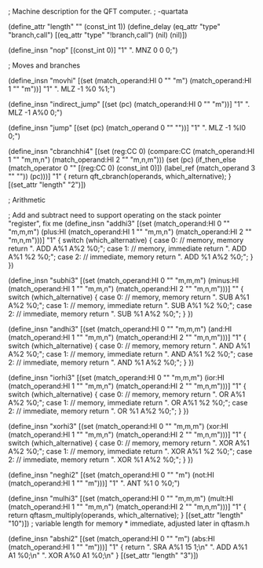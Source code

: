 ; Machine description for the QFT computer.
; -quartata

(define_attr "length" "" (const_int 1))
(define_delay (eq_attr "type" "branch,call") [(eq_attr "type" "!branch,call") (nil) (nil)])

(define_insn "nop"
  [(const_int 0)]
  "1"
  ". MNZ 0 0 0;")

; Moves and branches

(define_insn "movhi"
  [(set (match_operand:HI 0 "" "m") (match_operand:HI 1 "" "m"))]
  "1"
  ". MLZ -1 %0 %1;")

(define_insn "indirect_jump"
  [(set (pc) (match_operand:HI 0 "" "m"))]
  "1"
  ". MLZ -1 A%0 0;")

(define_insn "jump"
  [(set (pc) (match_operand 0 "" ""))]
  "1"
  ". MLZ -1 %l0 0;")

(define_insn "cbranchhi4"
  [(set (reg:CC 0)
        (compare:CC
         (match_operand:HI 1 "" "m,m,n")
         (match_operand:HI 2 "" "m,n,m")))
   (set (pc)
        (if_then_else (match_operator 0 ""
                       [(reg:CC 0) (const_int 0)])
                      (label_ref (match_operand 3 "" ""))
                      (pc)))]
  "1"
  {
    return qft_cbranch(operands, which_alternative);
  }
  [(set_attr "length" "2")])

; Arithmetic

; Add and subtract need to support operating on the stack pointer "register", fix me
(define_insn "addhi3"
  [(set (match_operand:HI 0 "" "m,m,m") 
        (plus:HI (match_operand:HI 1 "" "m,m,n") (match_operand:HI 2 "" "m,n,m")))]
  "1"
  {
    switch (which_alternative) {
    case 0: // memory, memory
      return ". ADD A%1 A%2 %0;";
    case 1: // memory, immediate
      return ". ADD A%1 %2 %0;";
    case 2: // immediate, memory
      return ". ADD %1 A%2 %0;";
    }
  })

(define_insn "subhi3"
  [(set (match_operand:HI 0 "" "m,m,m") 
        (minus:HI (match_operand:HI 1 "" "m,m,n") (match_operand:HI 2 "" "m,n,m")))]
  ""
  {
    switch (which_alternative) {
    case 0: // memory, memory
      return ". SUB A%1 A%2 %0;";
    case 1: // memory, immediate
      return ". SUB A%1 %2 %0;";
    case 2: // immediate, memory
      return ". SUB %1 A%2 %0;";
    }
  })

(define_insn "andhi3"
  [(set (match_operand:HI 0 "" "m,m,m") 
        (and:HI (match_operand:HI 1 "" "m,m,n") (match_operand:HI 2 "" "m,n,m")))]
  "1"
  {
    switch (which_alternative) {
    case 0: // memory, memory
      return ". AND A%1 A%2 %0;";
    case 1: // memory, immediate
      return ". AND A%1 %2 %0;";
    case 2: // immediate, memory
      return ". AND %1 A%2 %0;";
    }
  })

(define_insn "iorhi3"
  [(set (match_operand:HI 0 "" "m,m,m") 
        (ior:HI (match_operand:HI 1 "" "m,m,n") (match_operand:HI 2 "" "m,n,m")))]
  "1"
  {
    switch (which_alternative) {
    case 0: // memory, memory
      return ". OR A%1 A%2 %0;";
    case 1: // memory, immediate
      return ". OR A%1 %2 %0;";
    case 2: // immediate, memory
      return ". OR %1 A%2 %0;";
    }
  })

(define_insn "xorhi3"
  [(set (match_operand:HI 0 "" "m,m,m") 
        (xor:HI (match_operand:HI 1 "" "m,m,n") (match_operand:HI 2 "" "m,n,m")))]
  "1"
  {
    switch (which_alternative) {
    case 0: // memory, memory
      return ". XOR A%1 A%2 %0;";
    case 1: // memory, immediate
      return ". XOR A%1 %2 %0;";
    case 2: // immediate, memory
      return ". XOR %1 A%2 %0;";
    }
  })

(define_insn "neghi2"
  [(set (match_operand:HI 0 "" "m") 
        (not:HI (match_operand:HI 1 "" "m")))]
  "1"
  ". ANT %1 0 %0;")

(define_insn "mulhi3"
  [(set (match_operand:HI 0 "" "m,m,m") 
        (mult:HI (match_operand:HI 1 "" "m,m,n") (match_operand:HI 2 "" "m,n,m")))]
  "1"
  {
    return qftasm_multiply(operands, which_alternative);
  }
  [(set_attr "length" "10")]) ; variable length for memory * immediate, adjusted later in qftasm.h

(define_insn "abshi2"
  [(set (match_operand:HI 0 "" "m")
        (abs:HI (match_operand:HI 1 "" "m")))]
  "1"
  {
    return ". SRA A%1 15 1;\n"
           ". ADD A%1 A1 %0;\n"
           ". XOR A%0 A1 %0;\n"
  }
  [(set_attr "length" "3")])
